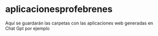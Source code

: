 # aplicacionesprofebrenes
Aquí se guardarán las carpetas con las aplicaciones web generadas en Chat Gpt por ejemplo
